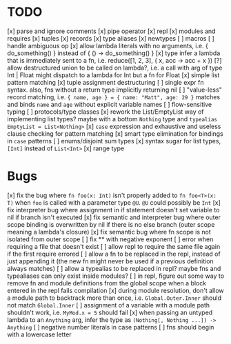 # TODO

[x] parse and ignore comments
[x] pipe operator
[x] repl
[x] modules and requires
[x] tuples
[x] records
[x] type aliases
[x] newtypes
[ ] macros
[ ] handle ambiguous op
[x] allow lambda literals with no arguments, i.e. { do_something() } instead of { () -> do_something() }
[x] type infer a lambda that is immediately sent to a fn, i.e. reduce([1, 2, 3], { x, acc -> acc + x })
[?] allow destructured union to be called on lambda?, i.e. a call with arg of type Int | Float might dispatch to a lambda for Int but a fn for Float
[x] simple list pattern matching
[x] tuple assignment destructuring
[ ] single expr fn syntax. also, fns without a return type implicitly returning nil
[ ] "value-less" record matching, i.e. `{ name, age } = { name: "Matt", age: 29 }` matches and binds `name` and `age` without explicit variable names
[ ] flow-sensitive typing
[ ] protocols/type classes
[x] rework the List<T>/EmptyList way of implementing list types? maybe with a bottom `Nothing` type and `typealias EmptyList = List<Nothing>`
[x] `case` expression and exhaustive and useless clause checking for pattern matching
[x] smart type elimination for bindings in `case` patterns
[ ] enums/disjoint sum types
[x] syntax sugar for list types, `[Int]` instead of `List<Int>`
[x] range type

# Bugs

[x] fix the bug where `fn foo(x: Int)` isn't properly added to `fn foo<T>(x: T)` when `foo` is called with a parameter type `@U`. `@U` could possibly be `Int`
[x] fix interpreter bug where assignment in if statement doesn't set variable to nil if branch isn't executed
[x] fix semantic and interpreter bug where outer scope binding is overwritten by nil if there is no else branch (outer scope meaning a lambda's closure)
[x] fix semantic bug where fn scope is not isolated from outer scope
[ ] fix ** with negative exponent
[ ] error when requiring a file that doesn't exist
[ ] allow repl to require the same file again if the first require errored
[ ] allow a fn to be replaced in the repl, instead of just appending it (the new fn might never be used if a previous definition always matches)
[ ] allow a typealias to be replaced in repl? maybe fns and typealiases can only exist inside modules?
[ ] in repl, figure out some way to remove fn and module definitions from the global scope when a block entered in the repl fails compilation
[x] during module resolution, don't allow a module path to backtrack more than once, i.e. `Global.Outer.Inner` should not match `Global.Inner`
[ ] assignment of a variable with a module path shouldn't work, i.e. `MyMod.x = 5` should fail
[x] when passing an untyped lambda to an `Anything` arg, infer the type as `(Nothing[, Nothing ...]) -> Anything`
[ ] negative number literals in case patterns
[ ] fns should begin with a lowercase letter
